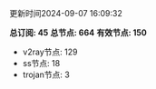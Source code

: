 更新时间2024-09-07 16:09:32

**总订阅: 45**
**总节点: 664**
**有效节点: 150**
- v2ray节点: 129
- ss节点: 18
- trojan节点: 3
